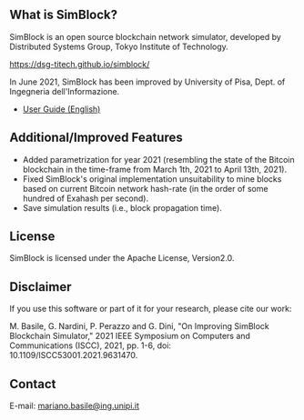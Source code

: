 ## What is SimBlock?

SimBlock is an open source blockchain network simulator, developed by Distributed Systems Group, Tokyo Institute of Technology.

https://dsg-titech.github.io/simblock/

In June 2021, SimBlock has been improved by University of Pisa, Dept. of Ingegneria dell'Informazione.

- [User Guide (English)](https://github.com/Unipisa/SimBlock/blob/main/docs/en/usage.md)

## Additional/Improved Features
- Added parametrization for year 2021 (resembling the state of the Bitcoin blockchain in the time-frame from March 1th, 2021 to April 13th, 2021).
- Fixed SimBlock's original implementation unsuitability to mine blocks based on current Bitcoin network hash-rate (in the order of some hundred of Exahash per second).
- Save simulation results (i.e., block propagation time).

## License

SimBlock is licensed under the Apache License, Version2.0.

## Disclaimer

If you use this software or part of it for your research, please cite our work:

M. Basile, G. Nardini, P. Perazzo and G. Dini, "On Improving SimBlock Blockchain Simulator," 2021 IEEE Symposium on Computers and Communications (ISCC), 2021, pp. 1-6, doi: 10.1109/ISCC53001.2021.9631470.


## Contact

E-mail: mariano.basile@ing.unipi.it
